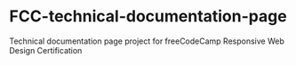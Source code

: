 # FCC-technical-documentation-page
Technical documentation page project for freeCodeCamp Responsive Web Design Certification
